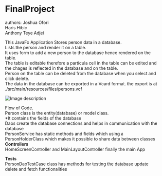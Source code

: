 # FinalProject
authors: Joshua Ofori<br/>
         Haris Hibic<br/>
         Anthony Teye Adjei<br/>
         
This JavaFx Application Stores person data in a database.<br/>
Lists the person and render it on a table.<br/>
It uses form to add a new person to the database hence rendered
on the table.<br/>
The table is editable therefore a particula cell in the table can be edited and the 
chages is reflected in the database and on the table.<br/>
Person on the table can be deleted from the database when you select and click delete.<br/>
The data in the database can be exported in a Vcard format.
the export is at ./src/main/resources/files/persons.vcf<br/>

![Image description](https://github.com/Joshuaofori/FinalProject/tree/master/src/main/resources/files/app.png)

Flow of Code.<br/>
Person class is the entity(database) or model class.<br/>
    *It contains the fields of the database<br/>
Daos create the database connections and helps in communication with the database<br/>
PersonService has static methods and fields which using a PersonHolderClass which makes it possible
to share data between classes     
<b>Controllers</b><br/>
HomeScreenController and MainLayoutController
finally the main App<br/>

<b>Tests</b><br/>
PersonDaoTestCase class has methods for testing the database update
delete and fetch functionalities

    